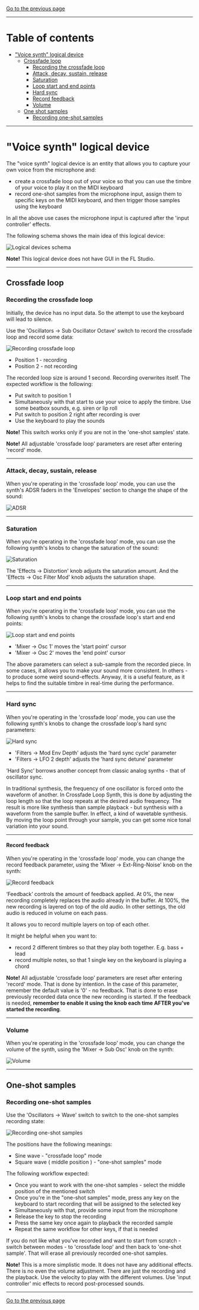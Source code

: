 [Go to the previous page](../../README.md#sub-articles)

----

# Table of contents

- ["Voice synth" logical device](#voice-synth-logical-device)
  * [Crossfade loop](#crossfade-loop)
    * [Recording the crossfade loop](#recording-the-crossfade-loop)
	* [Attack, decay, sustain, release](#attack-decay-sustain-release)
	* [Saturation](#saturation)
	* [Loop start and end points](#loop-start-and-end-points)
	* [Hard sync](#hard-sync)
	* [Record feedback](#record-feedback)
	* [Volume](#volume)
  * [One shot samples](#one-shot-samples)
    * [Recording one-shot samples](#recording-one-shot-samples)

----

# "Voice synth" logical device

The "voice synth" logical device is an entity that allows you to capture your own voice from the microphone and:

- create a crossfade loop out of your voice so that you can use the timbre of your voice to play it on the MIDI keyboard
- record one-shot samples from the microphone input, assign them to specific keys on the MIDI keyboard, and then trigger those samples using the keyboard

In all the above use cases the microphone input is captured after the 'input controller' effects.

The following schema shows the main idea of this logical device:

![Logical devices schema](./resources/logical-devices-schema.jpg)

**Note!** This logical device does not have GUI in the FL Studio.

----

## Crossfade loop

### Recording the crossfade loop

Initially, the device has no input data. So the attempt to use the keyboard will lead to silence.

Use the 'Oscillators -> Sub Oscillator Octave' switch to record the crossfade loop and record some data:

![Recording crossfade loop](./resources/recording-cross-fade-loop.jpg)

- Position 1 - recording
- Position 2 - not recording

The recorded loop size is around 1 second. Recording overwrites itself. The expected workflow is the following:

- Put switch to position 1
- Simultaneously with that start to use your voice to apply the timbre. Use some beatbox sounds, e.g. siren or lip roll
- Put switch to position 2 right after recording is over
- Use the keyboard to play the sounds

**Note!** This switch works only if you are not in the 'one-shot samples' state.

**Note!** All adjustable 'crossfade loop' parameters are reset after entering 'record' mode.

----

### Attack, decay, sustain, release

When you're operating in the 'crossfade loop' mode, you can use the synth's ADSR faders in the 'Envelopes' section to change the shape of the sound:

![ADSR](./resources/adsr.jpg)

----

### Saturation

When you're operating in the 'crossfade loop' mode, you can use the following synth's knobs to change the saturation of the sound:

![Saturation](./resources/saturation-params.jpg)

The 'Effects -> Distortion' knob adjusts the saturation amount. And the 'Effects -> Osc Filter Mod' knob adjusts the saturation shape.

----

### Loop start and end points

When you're operating in the 'crossfade loop' mode, you can use the following synth's knobs to change the crossfade loop's start and end points:

![Loop start and end points](./resources/loop-start-and-end-points.jpg)

- 'Mixer -> Osc 1' moves the 'start point' cursor
- 'Mixer -> Osc 2' moves the 'end point' cursor

The above parameters can select a sub-sample from the recorded piece. In some cases, it allows you to make your sound more consistent. In others - to produce some weird sound-effects. Anyway, it is a useful feature, as it helps to find the suitable timbre in real-time during the performance.

----

### Hard sync

When you're operating in the 'crossfade loop' mode, you can use the following synth's knobs to change the crossfade loop's hard sync parameters:

![Hard sync](./resources/hard-sync.jpg)

- 'Filters -> Mod Env Depth' adjusts the 'hard sync cycle' parameter
- 'Filters -> LFO 2 depth' adjusts the 'hard sync detune' parameter

‘Hard Sync’ borrows another concept from classic analog synths - that of oscillator sync.

In traditional synthesis, the frequency of one oscillator is forced onto the waveform of another. In Crossfade Loop Synth, this is done by adjusting the loop length so that the loop repeats at the desired audio frequency. The result is more like synthesis than sample playback - but synthesis with a waveform from the sample buffer. In effect, a kind of wavetable synthesis. By moving the loop point through your sample, you can get some nice tonal variation into your sound.

----

#### Record feedback

When you're operating in the 'crossfade loop' mode, you can change the record feedback parameter, using the 'Mixer -> Ext-Ring-Noise' knob on the synth:

![Record feedback](./resources/record-feedback.jpg)

‘Feedback’ controls the amount of feedback applied. At 0%, the new recording completely replaces the audio already in the buffer. At 100%, the new recording is layered on top of the old
audio. In other settings, the old audio is reduced in volume on each pass.

It allows you to record multiple layers on top of each other.

It might be helpful when you want to:

- record 2 different timbres so that they play both together. E.g. bass + lead
- record multiple notes, so that 1 single key on the keyboard is playing a chord

**Note!** All adjustable 'crossfade loop' parameters are reset after entering 'record' mode. That is done by intention. In the case of this parameter, remember the default value is '0' - no feedback. That is done to erase previously recorded data once the new recording is started. If the feedback is needed, **remember to enable it using the knob each time AFTER you've started the recording**.

----

### Volume

When you're operating in the 'crossfade loop' mode, you can change the volume of the synth, using the 'Mixer -> Sub Osc' knob on the synth:

![Volume](./resources/volume.jpg)

----

## One-shot samples

### Recording one-shot samples

Use the 'Oscillators -> Wave' switch to switch to the one-shot samples recording state:

![Recording one-shot samples](./resources/recording-one-shot-samples.jpg)

The positions have the following meanings:

- Sine wave - "crossfade loop" mode
- Square wave ( middle position ) - "one-shot samples" mode

The following workflow expected:

- Once you want to work with the one-shot samples - select the middle position of the mentioned switch
- Once you're in the "one-shot samples" mode, press any key on the keyboard to start recording that will be assigned to the selected key
- Simultaneously with that, provide some input from the microphone
- Release the key to stop the recording
- Press the same key once again to playback the recorded sample
- Repeat the same workflow for other keys, if that is needed

If you do not like what you've recorded and want to start from scratch - switch between modes - to 'crossfade loop' and then back to 'one-shot sample'. That will erase all previously recorded one-shot samples.

**Note!** This is a more simplistic mode. It does not have any additional effects. There is no even the volume adjustment. There are just the recording and the playback. Use the velocity to play with the different volumes. Use 'input controller' mic effects to record post-processed sounds.

----

[Go to the previous page](../../README.md#sub-articles)
